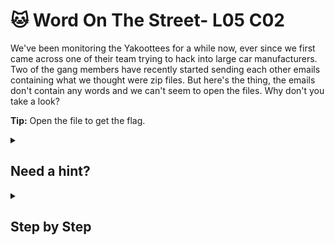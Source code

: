 # 🐱 Word On The Street- L05 C02

We've been monitoring the Yakoottees for a while now, ever since we first came across one of their team trying to hack into large car manufacturers. Two of the gang members have recently started sending each other emails containing what we thought were zip files. But here's the thing, the emails don't contain any words and we can't seem to open the files. Why don't you take a look?

**Tip:** Open the file to get the flag.

<details><summary>

## Need a hint?</summary>

```txt
💡 Hint: Is it actually a zip file? Have you tried changing the extension?
```

</details>

<details><summary>

## Step by Step</summary>

- Download the file and change its extension to a `.pdf`
- It should open up as a pdf file and give you the following image

![hacker cat w/ flag](/assets/wordonthestreet1.png)

</details>
